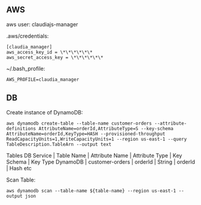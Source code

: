 ## AWS
aws user:
claudiajs-manager

.aws/credentials:
```
[claudia_manager]
aws_access_key_id = \*\*\*\*\*\*
aws_secret_access_key = \*\*\*\*\*\*
```

~/.bash_profile:
```
AWS_PROFILE=claudia_manager
```

## DB
Create instance of DynamoDB:

`aws dynamodb create-table --table-name customer-orders --attribute-definitions AttributeName=orderId,AttributeType=S --key-schema AttributeName=orderId,KeyType=HASH --provisioned-throughput ReadCapacityUnits=1,WriteCapacityUnits=1 --region us-east-1 --query TableDescription.TableArn --output text`

Tables
DB Service | Table Name | Attribute Name | Attribute Type | Key Schema | Key Type
DynamoDB | customer-orders | orderId | String | orderId | Hash
etc

Scan Table:

`aws dynamodb scan --table-name ${table-name} --region us-east-1 --output json`
